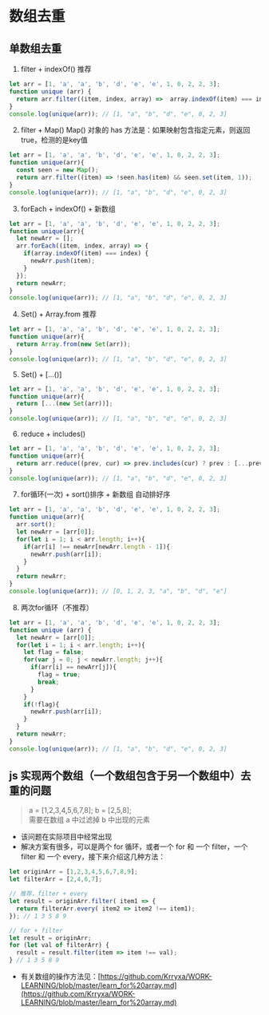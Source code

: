 # 数组去重

## 单数组去重

1. filter + indexOf() 推荐
```js
let arr = [1, 'a', 'a', 'b', 'd', 'e', 'e', 1, 0, 2, 2, 3];
function unique (arr) {
  return arr.filter((item, index, array) =>  array.indexOf(item) === index);
}
console.log(unique(arr)); // [1, "a", "b", "d", "e", 0, 2, 3]
```

2. filter + Map()
Map() 对象的 has 方法是：如果映射包含指定元素，则返回 true，检测的是key值
```js
let arr = [1, 'a', 'a', 'b', 'd', 'e', 'e', 1, 0, 2, 2, 3];
function unique(arr){
  const seen = new Map();
  return arr.filter((item) => !seen.has(item) && seen.set(item, 1));
}
console.log(unique(arr)); // [1, "a", "b", "d", "e", 0, 2, 3]
```

3. forEach + indexOf() + 新数组
```js
let arr = [1, 'a', 'a', 'b', 'd', 'e', 'e', 1, 0, 2, 2, 3];
function unique(arr){
  let newArr = [];
  arr.forEach((item, index, array) => {
    if(array.indexOf(item) === index) {
      newArr.push(item);
    }
  });
  return newArr;
}
console.log(unique(arr)); // [1, "a", "b", "d", "e", 0, 2, 3]
```

4. Set() + Array.from 推荐
```js
let arr = [1, 'a', 'a', 'b', 'd', 'e', 'e', 1, 0, 2, 2, 3];
function unique(arr){
  return Array.from(new Set(arr));
}
console.log(unique(arr)); // [1, "a", "b", "d", "e", 0, 2, 3]
```

5. Set() + [...()]
```js
let arr = [1, 'a', 'a', 'b', 'd', 'e', 'e', 1, 0, 2, 2, 3];
function unique(arr){
  return [...(new Set(arr))];
}
console.log(unique(arr)); // [1, "a", "b", "d", "e", 0, 2, 3]
```

6. reduce + includes()
```js
let arr = [1, 'a', 'a', 'b', 'd', 'e', 'e', 1, 0, 2, 2, 3];
function unique(arr){
  return arr.reduce((prev, cur) => prev.includes(cur) ? prev : [...prev,cur],[]);
}
console.log(unique(arr)); // [1, "a", "b", "d", "e", 0, 2, 3]
```

7. for循环(一次) + sort()排序 + 新数组
自动排好序
```js
let arr = [1, 'a', 'a', 'b', 'd', 'e', 'e', 1, 0, 2, 2, 3];
function unique(arr){
  arr.sort();
  let newArr = [arr[0]];
  for(let i = 1; i < arr.length; i++){
    if(arr[i] !== newArr[newArr.length - 1]){
      newArr.push(arr[i]);
    }
  }
  return newArr;
}
console.log(unique(arr)); // [0, 1, 2, 3, "a", "b", "d", "e"]
```

8. 两次for循环（不推荐）
```js
let arr = [1, 'a', 'a', 'b', 'd', 'e', 'e', 1, 0, 2, 2, 3];
function unique (arr) {
  let newArr = [arr[0]];
  for(let i = 1; i < arr.length; i++){
    let flag = false;
    for(var j = 0; j < newArr.length; j++){
      if(arr[i] == newArr[j]){
        flag = true;
        break;
      }
    }
    if(!flag){
      newArr.push(arr[i]);
    }
  }
  return newArr;
}
console.log(unique(arr)); // [1, "a", "b", "d", "e", 0, 2, 3]
```

## js 实现两个数组（一个数组包含于另一个数组中）去重的问题
> a = [1,2,3,4,5,6,7,8];  b = [2,5,8];<br>
> 需要在数组 a 中过滤掉 b 中出现的元素
- 该问题在实际项目中经常出现
- 解决方案有很多，可以是两个 for 循环，或者一个 for 和 一个 filter，一个 filter 和 一个 every，接下来介绍这几种方法：
```javascript
let originArr = [1,2,3,4,5,6,7,8,9];
let filterArr = [2,4,6,7];

// 推荐，filter + every
let result = originArr.filter( item1 => {
  return filterArr.every( item2 => item2 !== item1);
}); // 1 3 5 8 9

// for + filter
let result = originArr;
for (let val of filterArr) {
  result = result.filter(item => item !== val);
} // 1 3 5 8 9
```

- 有关数组的操作方法见：[https://github.com/Krryxa/WORK-LEARNING/blob/master/learn_for%20array.md](https://github.com/Krryxa/WORK-LEARNING/blob/master/learn_for%20array.md)